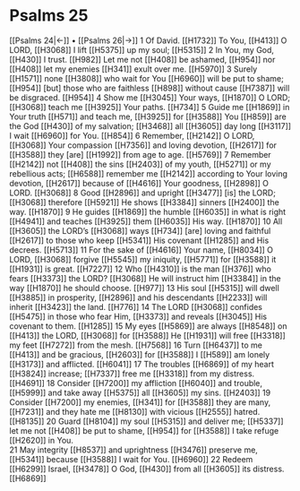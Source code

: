 # Psalms 25
[[Psalms 24|←]] • [[Psalms 26|→]]
1 Of David. [[H1732]] To You, [[H413]] O LORD, [[H3068]] I lift [[H5375]] up my soul; [[H5315]] 
2 In You,  my God, [[H430]] I trust. [[H982]] Let me not [[H408]] be ashamed, [[H954]] nor [[H408]] let my enemies [[H341]] exult over me. [[H5970]] 
3 Surely [[H1571]] none [[H3808]] who wait for You [[H6960]] will be put to shame; [[H954]] [but] those who are faithless [[H898]] without cause [[H7387]] will be disgraced. [[H954]] 
4 Show me [[H3045]] Your ways, [[H1870]] O LORD; [[H3068]] teach me [[H3925]] Your paths. [[H734]] 
5 Guide me [[H1869]] in Your truth [[H571]] and teach me, [[H3925]] for [[H3588]] You [[H859]] are the God [[H430]] of my salvation; [[H3468]] all [[H3605]] day long [[H3117]] I wait [[H6960]] for You. [[H854]] 
6 Remember, [[H2142]] O LORD, [[H3068]] Your compassion [[H7356]] and loving devotion, [[H2617]] for [[H3588]] they [are] [[H1992]] from age to age. [[H5769]] 
7 Remember [[H2142]] not [[H408]] the sins [[H2403]] of my youth, [[H5271]] or my rebellious acts; [[H6588]] remember me [[H2142]] according to  Your loving devotion, [[H2617]] because of [[H4616]] Your goodness, [[H2898]] O LORD. [[H3068]] 
8 Good [[H2896]] and upright [[H3477]] [is] the LORD; [[H3068]] therefore [[H5921]] He shows [[H3384]] sinners [[H2400]] the way. [[H1870]] 
9 He guides [[H1869]] the humble [[H6035]] in what is right [[H4941]] and teaches [[H3925]] them [[H6035]] His way. [[H1870]] 
10 All [[H3605]] the LORD’s [[H3068]] ways [[H734]] [are] loving and faithful [[H2617]] to those who keep [[H5341]] His covenant [[H1285]] and His decrees. [[H5713]] 
11 For the sake of [[H4616]] Your name, [[H8034]] O LORD, [[H3068]] forgive [[H5545]] my iniquity, [[H5771]] for [[H3588]] it [[H1931]] is great. [[H7227]] 
12 Who [[H4310]] is the man [[H376]] who fears [[H3373]] the LORD? [[H3068]] He will instruct him [[H3384]] in the way [[H1870]] he should choose. [[H977]] 
13 His soul [[H5315]] will dwell [[H3885]] in prosperity, [[H2896]] and his descendants [[H2233]] will inherit [[H3423]] the land. [[H776]] 
14 The LORD [[H3068]] confides [[H5475]] in those who fear Him, [[H3373]] and reveals [[H3045]] His covenant to them. [[H1285]] 
15 My eyes [[H5869]] are always [[H8548]] on [[H413]] the LORD, [[H3068]] for [[H3588]] He [[H1931]] will free [[H3318]] my feet [[H7272]] from the mesh. [[H7568]] 
16 Turn [[H6437]] to me [[H413]] and be gracious, [[H2603]] for [[H3588]] I [[H589]] am lonely [[H3173]] and afflicted. [[H6041]] 
17 The troubles [[H6869]] of my heart [[H3824]] increase; [[H7337]] free me [[H3318]] from my distress. [[H4691]] 
18 Consider [[H7200]] my affliction [[H6040]] and trouble, [[H5999]] and take away [[H5375]] all [[H3605]] my sins. [[H2403]] 
19 Consider [[H7200]] my enemies, [[H341]] for [[H3588]] they are many, [[H7231]] and they hate me [[H8130]] with vicious [[H2555]] hatred. [[H8135]] 
20 Guard [[H8104]] my soul [[H5315]] and deliver me; [[H5337]] let me not [[H408]] be put to shame, [[H954]] for [[H3588]] I take refuge [[H2620]] in You.  
21 May integrity [[H8537]] and uprightness [[H3476]] preserve me, [[H5341]] because [[H3588]] I wait for You. [[H6960]] 
22 Redeem [[H6299]] Israel, [[H3478]] O God, [[H430]] from all [[H3605]] its distress. [[H6869]] 
